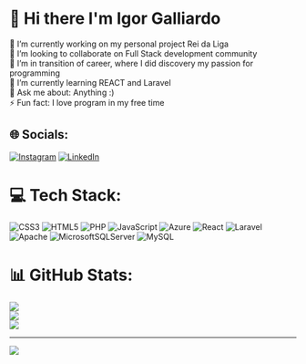 # 💫 Hi there I'm Igor Galliardo
🔭 I’m currently working on my personal project Rei da Liga<br>👯 I’m looking to collaborate on Full Stack development community<br>🤝 I’m in transition of career, where I did discovery my passion for programming<br>🌱 I’m currently learning REACT and Laravel<br>💬 Ask me about: Anything :) <br>⚡ Fun fact: I love program in my free time


## 🌐 Socials:
[![Instagram](https://img.shields.io/badge/Instagram-%23E4405F.svg?logo=Instagram&logoColor=white)](https://instagram.com/igor.galliardo) [![LinkedIn](https://img.shields.io/badge/LinkedIn-%230077B5.svg?logo=linkedin&logoColor=white)](https://www.linkedin.com/in/igor-g-95070580) 

# 💻 Tech Stack:
![CSS3](https://img.shields.io/badge/css3-%231572B6.svg?style=for-the-badge&logo=css3&logoColor=white) ![HTML5](https://img.shields.io/badge/html5-%23E34F26.svg?style=for-the-badge&logo=html5&logoColor=white) ![PHP](https://img.shields.io/badge/php-%23777BB4.svg?style=for-the-badge&logo=php&logoColor=white) ![JavaScript](https://img.shields.io/badge/javascript-%23323330.svg?style=for-the-badge&logo=javascript&logoColor=%23F7DF1E) ![Azure](https://img.shields.io/badge/azure-%230072C6.svg?style=for-the-badge&logo=azure-devops&logoColor=white) ![React](https://img.shields.io/badge/react-%2320232a.svg?style=for-the-badge&logo=react&logoColor=%2361DAFB) ![Laravel](https://img.shields.io/badge/laravel-%23FF2D20.svg?style=for-the-badge&logo=laravel&logoColor=white) ![Apache](https://img.shields.io/badge/apache-%23D42029.svg?style=for-the-badge&logo=apache&logoColor=white) ![MicrosoftSQLServer](https://img.shields.io/badge/Microsoft%20SQL%20Sever-CC2927?style=for-the-badge&logo=microsoft%20sql%20server&logoColor=white) ![MySQL](https://img.shields.io/badge/mysql-%2300f.svg?style=for-the-badge&logo=mysql&logoColor=white) 
# 📊 GitHub Stats:
![](https://github-readme-stats.vercel.app/api?username=igorgalliardo&theme=dark&hide_border=false&include_all_commits=true&count_private=true)<br/>
![](https://github-readme-streak-stats.herokuapp.com/?user=igorgalliardo&theme=dark&hide_border=false)<br/>
![](https://github-readme-stats.vercel.app/api/top-langs/?username=igorgalliardo&theme=dark&hide_border=false&include_all_commits=true&count_private=true&layout=compact)

---
[![](https://visitcount.itsvg.in/api?id=igorgalliardo&icon=0&color=0)](https://visitcount.itsvg.in)

<!-- Proudly created with GPRM ( https://gprm.itsvg.in ) -->
